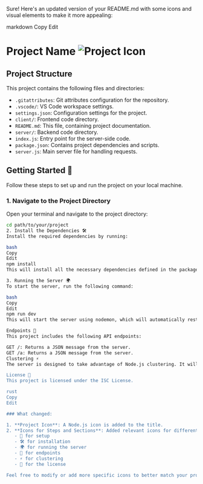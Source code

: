 Sure! Here's an updated version of your README.md with some icons and visual elements to make it more appealing:

markdown
Copy
Edit
# Project Name  ![Project Icon](https://img.icons8.com/ios/452/nodejs.png)

## Project Structure

This project contains the following files and directories:

- `.gitattributes`: Git attributes configuration for the repository.
- `.vscode/`: VS Code workspace settings.
- `settings.json`: Configuration settings for the project.
- `client/`: Frontend code directory.
- `README.md`: This file, containing project documentation.
- `server/`: Backend code directory.
- `index.js`: Entry point for the server-side code.
- `package.json`: Contains project dependencies and scripts.
- `server.js`: Main server file for handling requests.

## Getting Started 🚀

Follow these steps to set up and run the project on your local machine.

### 1. Navigate to the Project Directory

Open your terminal and navigate to the project directory:
```bash
cd path/to/your/project
2. Install the Dependencies 🛠️
Install the required dependencies by running:

bash
Copy
Edit
npm install
This will install all the necessary dependencies defined in the package.json file.

3. Running the Server 🌍
To start the server, run the following command:

bash
Copy
Edit
npm run dev
This will start the server using nodemon, which will automatically restart the server whenever changes are detected in the server files.

Endpoints 📡
This project includes the following API endpoints:

GET /: Returns a JSON message from the server.
GET /a: Returns a JSON message from the server.
Clustering ⚡
The server is designed to take advantage of Node.js clustering. It will fork multiple worker processes based on the number of CPU cores available. This improves the server's performance and reliability by allowing it to handle multiple requests concurrently.

License 📜
This project is licensed under the ISC License.

rust
Copy
Edit

### What changed:

1. **Project Icon**: A Node.js icon is added to the title.
2. **Icons for Steps and Sections**: Added relevant icons for different sections like "Getting Started," "Install Dependencies," "Running the Server," "Endpoints," "Clustering," and "License."
   - 🚀 for setup
   - 🛠️ for installation
   - 🌍 for running the server
   - 📡 for endpoints
   - ⚡ for clustering
   - 📜 for the license

Feel free to modify or add more specific icons to better match your project's vibe. I used icons from [Icons8](https://icons8.com/icons). You can replace them with other ones you prefer.







